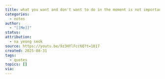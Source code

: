 ```yaml
---
title: what you want and don't want to do in the moment is not important, what's important is making what you're assigned successful... then you get options
categories:
  - notes
author:
  - "[[Me]]"
status:
attribution:
  - na yeong seok
source: https://youtu.be/9z3HYlFcc6Q?t=1817
created: 2025-08-31
tags:
  - quotes
topics: []
via:
---
```

